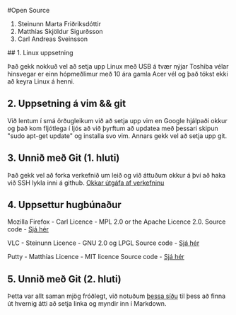 #Open Source

<ol>
<li>Steinunn Marta Friðriksdóttir</li>
<li>Matthías Skjöldur Sigurðsson</li>
<li>Carl Andreas Sveinsson</li>
</ol>
## 1. Linux uppsetning

Það gekk nokkuð vel að setja upp Linux með USB á tvær nýjar Toshiba vélar hinsvegar er einn hópmeðlimur með 10 ára gamla Acer vél og það tókst ekki að keyra Linux á henni.



## 2. Uppsetning á vim && git

Við lentum í smá örðugleikum við að setja upp vim en Google hjálpaði okkur og það kom fljótlega í ljós að við þyrftum að updatea með þessari skipun "sudo apt-get update" og installa svo vim.
Annars gekk vel að setja upp git.
## 3. Unnið með Git (1. hluti)
Það gekk vel að forka verkefnið um leið og við áttuðum okkur á því að haka við SSH lykla inni á github.
[Okkar útgáfa af verkefninu](https://github.com/steinunnmf/INTOPrufa/blob/master/NIM.cpp)

## 4. Uppsettur hugbúnaður

Mozilla Firefox - Carl 
Licence - MPL 2.0 or the Apache Licence 2.0. 
Source code - [Sjá hér](http://ftp.mozilla.org/pub/mozilla.org/firefox/releases/1.5.0.4/source/)

VLC - Steinunn 
Licence - GNU 2.0 og LPGL
Source code - [Sjá hér](http://www.videolan.org/vlc/download-sources.html)

Putty - Matthías 
Licence - MIT licence
Source code - [Sjá hér](http://www.chiark.greenend.org.uk/~sgtatham/putty/download.html)

## 5. Unnið með Git (2. hluti)

Þetta var allt saman mjög fróðlegt, við notuðum [þessa síðu](http://daringfireball.net/projects/markdown/syntax#link) til þess að finna út hvernig átti að setja linka og myndir inn í Markdown.
